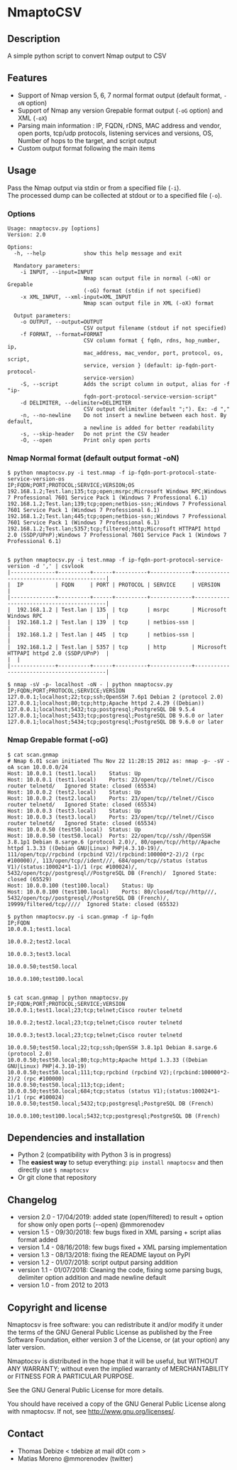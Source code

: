NmaptoCSV
============

Description
-----------
A simple python script to convert Nmap output to CSV

Features
--------
* Support of Nmap version 5, 6, 7 normal format output (default format, `-oN` option)
* Support of Nmap any version Grepable format output (`-oG` option) and XML (`-oX`)
* Parsing main information : IP, FQDN, rDNS, MAC address and vendor, open ports, tcp/udp protocols, listening services and versions, OS, Number of hops to the target, and script output
* Custom output format following the main items

Usage
-----
Pass the Nmap output via stdin or from a specified file (`-i`).  
The processed dump can be collected at stdout or to a specified file (`-o`).

### Options
```
Usage: nmaptocsv.py [options]
Version: 2.0

Options:
  -h, --help            show this help message and exit

  Mandatory parameters:
    -i INPUT, --input=INPUT
                        Nmap scan output file in normal (-oN) or Grepable
                        (-oG) format (stdin if not specified)
    -x XML_INPUT, --xml-input=XML_INPUT
                        Nmap scan output file in XML (-oX) format

  Output parameters:
    -o OUTPUT, --output=OUTPUT
                        CSV output filename (stdout if not specified)
    -f FORMAT, --format=FORMAT
                        CSV column format { fqdn, rdns, hop_number, ip,
                        mac_address, mac_vendor, port, protocol, os, script,
                        service, version } (default: ip-fqdn-port-protocol-
                        service-version)
    -S, --script        Adds the script column in output, alias for -f "ip-
                        fqdn-port-protocol-service-version-script"
    -d DELIMITER, --delimiter=DELIMITER
                        CSV output delimiter (default ";"). Ex: -d ","
    -n, --no-newline    Do not insert a newline between each host. By default,
                        a newline is added for better readability
    -s, --skip-header   Do not print the CSV header
    -O, --open          Print only open ports
```

### Nmap Normal format (default output format -oN)
```
$ python nmaptocsv.py -i test.nmap -f ip-fqdn-port-protocol-state-service-version-os
IP;FQDN;PORT;PROTOCOL;SERVICE;VERSION;OS
192.168.1.2;Test.lan;135;tcp;open;msrpc;Microsoft Windows RPC;Windows 7 Professional 7601 Service Pack 1 (Windows 7 Professional 6.1)
192.168.1.2;Test.lan;139;tcp;open;netbios-ssn;;Windows 7 Professional 7601 Service Pack 1 (Windows 7 Professional 6.1)
192.168.1.2;Test.lan;445;tcp;open;netbios-ssn;;Windows 7 Professional 7601 Service Pack 1 (Windows 7 Professional 6.1)
192.168.1.2;Test.lan;5357;tcp;filtered;http;Microsoft HTTPAPI httpd 2.0 (SSDP/UPnP);Windows 7 Professional 7601 Service Pack 1 (Windows 7 Professional 6.1)


$ python nmaptocsv.py -i test.nmap -f ip-fqdn-port-protocol-service-version -d ',' | csvlook
|--------------+----------+------+----------+-------------+------------------------------------------|
|  IP          | FQDN     | PORT | PROTOCOL | SERVICE     | VERSION                                  |
|--------------+----------+------+----------+-------------+------------------------------------------|
|  192.168.1.2 | Test.lan | 135  | tcp      | msrpc       | Microsoft Windows RPC                    |
|  192.168.1.2 | Test.lan | 139  | tcp      | netbios-ssn |                                          |
|  192.168.1.2 | Test.lan | 445  | tcp      | netbios-ssn |                                          |
|  192.168.1.2 | Test.lan | 5357 | tcp      | http        | Microsoft HTTPAPI httpd 2.0 (SSDP/UPnP)  |
|  |
|--------------+----------+------+----------+-------------+------------------------------------------|

$ nmap -sV -p- localhost -oN - | python nmaptocsv.py 
IP;FQDN;PORT;PROTOCOL;SERVICE;VERSION
127.0.0.1;localhost;22;tcp;ssh;OpenSSH 7.6p1 Debian 2 (protocol 2.0)
127.0.0.1;localhost;80;tcp;http;Apache httpd 2.4.29 ((Debian))
127.0.0.1;localhost;5432;tcp;postgresql;PostgreSQL DB 9.5.4
127.0.0.1;localhost;5433;tcp;postgresql;PostgreSQL DB 9.6.0 or later
127.0.0.1;localhost;5434;tcp;postgresql;PostgreSQL DB 9.6.0 or later
```

### Nmap Grepable format (-oG)
```
$ cat scan.gnmap
# Nmap 6.01 scan initiated Thu Nov 22 11:28:15 2012 as: nmap -p- -sV -oA scan 10.0.0.0/24 
Host: 10.0.0.1 (test1.local)	Status: Up
Host: 10.0.0.1 (test1.local)	Ports: 23/open/tcp//telnet//Cisco router telnetd/	Ignored State: closed (65534)
Host: 10.0.0.2 (test2.local)	Status: Up
Host: 10.0.0.2 (test2.local)	Ports: 23/open/tcp//telnet//Cisco router telnetd/	Ignored State: closed (65534)
Host: 10.0.0.3 (test3.local)	Status: Up
Host: 10.0.0.3 (test3.local)	Ports: 23/open/tcp//telnet//Cisco router telnetd/	Ignored State: closed (65534)
Host: 10.0.0.50 (test50.local)	Status: Up
Host: 10.0.0.50 (test50.local)	Ports: 22/open/tcp//ssh//OpenSSH 3.8.1p1 Debian 8.sarge.6 (protocol 2.0)/, 80/open/tcp//http//Apache httpd 1.3.33 ((Debian GNU|Linux) PHP|4.3.10-19)/, 111/open/tcp//rpcbind (rpcbind V2)/(rpcbind:100000*2-2)/2 (rpc #100000)/, 113/open/tcp//ident///, 684/open/tcp//status (status V1)/(status:100024*1-1)/1 (rpc #100024)/, 5432/open/tcp//postgresql//PostgreSQL DB (French)/	Ignored State: closed (65529)
Host: 10.0.0.100 (test100.local)	Status: Up
Host: 10.0.0.100 (test100.local)	Ports: 80/closed/tcp//http///, 5432/open/tcp//postgresql//PostgreSQL DB (French)/, 19999/filtered/tcp/////	Ignored State: closed (65532)

$ python nmaptocsv.py -i scan.gnmap -f ip-fqdn
IP;FQDN
10.0.0.1;test1.local

10.0.0.2;test2.local

10.0.0.3;test3.local

10.0.0.50;test50.local

10.0.0.100;test100.local


$ cat scan.gnmap | python nmaptocsv.py 
IP;FQDN;PORT;PROTOCOL;SERVICE;VERSION
10.0.0.1;test1.local;23;tcp;telnet;Cisco router telnetd

10.0.0.2;test2.local;23;tcp;telnet;Cisco router telnetd

10.0.0.3;test3.local;23;tcp;telnet;Cisco router telnetd

10.0.0.50;test50.local;22;tcp;ssh;OpenSSH 3.8.1p1 Debian 8.sarge.6 (protocol 2.0)
10.0.0.50;test50.local;80;tcp;http;Apache httpd 1.3.33 ((Debian GNU|Linux) PHP|4.3.10-19)
10.0.0.50;test50.local;111;tcp;rpcbind (rpcbind V2);(rpcbind:100000*2-2)/2 (rpc #100000)
10.0.0.50;test50.local;113;tcp;ident;
10.0.0.50;test50.local;684;tcp;status (status V1);(status:100024*1-1)/1 (rpc #100024)
10.0.0.50;test50.local;5432;tcp;postgresql;PostgreSQL DB (French)

10.0.0.100;test100.local;5432;tcp;postgresql;PostgreSQL DB (French)
```

Dependencies and installation
-----------------------------
* Python 2 (compatibility with Python 3 is in progress)
* The **easiest way** to setup everything: `pip install nmaptocsv` and then directly use `$ nmaptocsv`
* Or git clone that repository

Changelog
---------
* version 2.0 - 17/04/2019: added state (open/filtered) to result + option for show only open ports (--open) @mmorenodev
* version 1.5 - 09/30/2018: few bugs fixed in XML parsing + script alias format added
* version 1.4 - 08/16/2018: few bugs fixed + XML parsing implementation
* version 1.3 - 08/13/2018: fixing the README layout on PyPI
* version 1.2 - 01/07/2018: script output parsing addition
* version 1.1 - 01/07/2018: Cleaning the code, fixing some parsing bugs, delimiter option addition and made newline default
* version 1.0 - from 2012 to 2013

Copyright and license
---------------------
Nmaptocsv is free software: you can redistribute it and/or modify it under the terms of the GNU General Public License as published by the Free Software Foundation, either version 3 of the License, or (at your option) any later version.

Nmaptocsv is distributed in the hope that it will be useful, but WITHOUT ANY WARRANTY; without even the implied warranty of MERCHANTABILITY or FITNESS FOR A PARTICULAR PURPOSE.  

See the GNU General Public License for more details.

You should have received a copy of the GNU General Public License along with nmaptocsv. 
If not, see http://www.gnu.org/licenses/.

Contact
-------
* Thomas Debize < tdebize at mail d0t com >
* Matias Moreno @mmorenodev (twitter)
